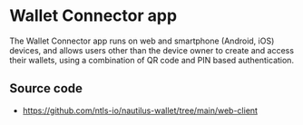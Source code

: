# Wallet Connector app

The Wallet Connector app runs on web and smartphone (Android, iOS) devices, and allows users other than the device owner to create and access their wallets, using a combination of QR code and PIN based authentication.

## Source code

* <https://github.com/ntls-io/nautilus-wallet/tree/main/web-client>
